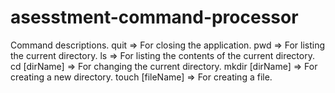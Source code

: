 # asesstment-command-processor
Command descriptions.
quit             => For closing the application.
pwd              => For listing the current directory.
ls               => For listing the contents of the current directory.
cd [dirName]     => For changing the current directory.
mkdir [dirName]  => For creating a new directory.
touch [fileName] => For creating a file.
